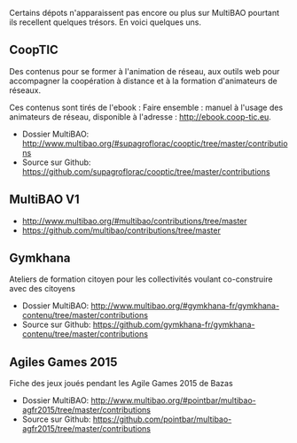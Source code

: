 <!--

---
title: Autres ressources MultiBAO pour le travail en réseau
description: Certains dépots n'apparaissent pas encore ou plus sur MultiBAO pourtant ils recellent quelques trésors. En voici quelques uns.
image_url: 
---

-->

Certains dépots n'apparaissent pas encore ou plus sur MultiBAO pourtant ils recellent quelques trésors. En voici quelques uns.

## CoopTIC
Des contenus pour se former à l'animation de réseau, aux outils web pour accompagner la coopération à distance et à la formation d'animateurs de réseaux.

Ces contenus sont tirés de l'ebook : Faire ensemble : manuel à l'usage des animateurs de réseau, disponible à l'adresse : http://ebook.coop-tic.eu.

- Dossier MultiBAO: http://www.multibao.org/#supagroflorac/cooptic/tree/master/contributions
- Source sur Github: https://github.com/supagroflorac/cooptic/tree/master/contributions

## MultiBAO V1

- http://www.multibao.org/#multibao/contributions/tree/master
- https://github.com/multibao/contributions/tree/master


## Gymkhana
Ateliers de formation citoyen pour les collectivités voulant co-construire avec des citoyens

- Dossier MultiBAO: http://www.multibao.org/#gymkhana-fr/gymkhana-contenu/tree/master/contributions
- Source sur Github: https://github.com/gymkhana-fr/gymkhana-contenu/tree/master/contributions

## Agiles Games 2015
Fiche des jeux joués pendant les Agile Games 2015 de Bazas

- Dossier MultiBAO: http://www.multibao.org/#pointbar/multibao-agfr2015/tree/master/contributions
- Source sur Github: https://github.com/pointbar/multibao-agfr2015/tree/master/contributions

